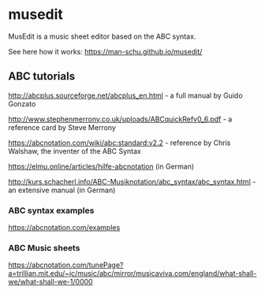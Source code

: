 # musedit
MusEdit is a music sheet editor based on the ABC syntax.

See here how it works: https://man-schu.github.io/musedit/

## ABC tutorials

http://abcplus.sourceforge.net/abcplus_en.html - a full manual by Guido Gonzato

http://www.stephenmerrony.co.uk/uploads/ABCquickRefv0_6.pdf - a reference card by Steve Merrony

https://abcnotation.com/wiki/abc:standard:v2.2 - reference by Chris Walshaw, the inventer of the ABC Syntax

https://elmu.online/articles/hilfe-abcnotation (in German)

http://kurs.schacherl.info/ABC-Musiknotation/abc_syntax/abc_syntax.html - an extensive manual (in German)




### ABC syntax examples
https://abcnotation.com/examples


### ABC Music sheets
https://abcnotation.com/tunePage?a=trillian.mit.edu/~jc/music/abc/mirror/musicaviva.com/england/what-shall-we/what-shall-we-1/0000

